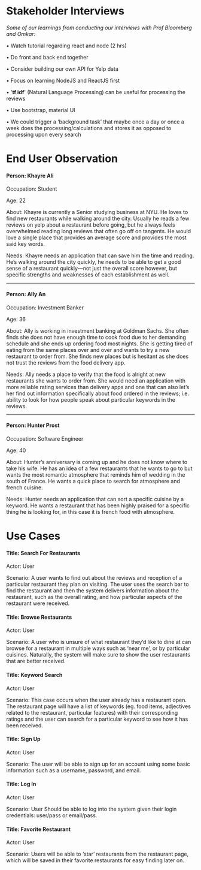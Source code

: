 # Stakeholder Interviews

*Some of our learnings from conducting our interviews with Prof Bloomberg and Omkar:*

• Watch tutorial regarding react and node (2 hrs)

• Do front and back end together

• Consider building our own API for Yelp data

• Focus on learning NodeJS and ReactJS first

• '**tf idf**' (Natural Language Processing) can be useful for processing the reviews

• Use bootstrap, material UI

• We could trigger a ‘background task’ that maybe once a day or once a week does the processing/calculations and stores it as opposed to processing upon every search


# End User Observation

#### Person: Khayre Ali

Occupation: Student

Age: 22

About: Khayre is currently a Senior studying business at NYU. He loves to find new restaurants while walking around the city. Usually he reads a few reviews on yelp about a restaurant before going, but he always feels overwhelmed reading long reviews that often go off on tangents. He would love a single place that provides an average score and provides the most said key words.

Needs: Khayre needs an application that can save him the time and reading. He’s walking around the city quickly, he needs to be able to get a good sense of a restaurant quickly—not just the overall score however, but specific strengths and weaknesses of each establishment as well. 

----------------------------------------------
#### Person: Ally An

Occupation: Investment Banker

Age: 36

About: Ally is working in investment banking at Goldman Sachs. She often finds she does not have enough time to cook food due to her demanding schedule and she ends up ordering food most nights. She is getting tired of eating from the same places over and over and wants to try a new restaurant to order from. She finds new places but is hesitant as she does not trust the reviews from the food delivery app.

Needs: Ally needs a place to verify that the food is alright at new restaurants she wants to order from. She would need an application with more reliable rating services than delivery apps and one that can also let’s her find out information specifically about food ordered in the reviews; i.e. ability to look for how people speak about particular keywords in the reviews.

----------------------------------------------
#### Person: Hunter Prost

Occupation: Software Engineer

Age: 40

About: Hunter’s anniversary is coming up and he does not know where to take his wife. He has an idea of a few restaurants that he wants to go to but wants the most romantic atmosphere that reminds him of wedding in the south of France. He wants a quick place to search for atmosphere and french cuisine.

Needs: Hunter needs an application that can sort a specific cuisine by a keyword. He wants a restaurant that has been highly praised for a specific thing he is looking for, in this case it is french food with atmosphere.




# Use Cases

#### Title: Search For Restaurants
Actor: User

Scenario: A user wants to find out about the reviews and reception of a particular restaurant they plan on visiting. The user uses the search bar to find the restaurant and then the system delivers information about the restaurant, such as the overall rating, and how particular aspects of the restaurant were received. 

#### Title: Browse Restaurants
Actor: User

Scenario: A user who is unsure of what restaurant they’d like to dine at can browse for a restaurant in multiple ways such as ‘near me’, or by particular cuisines. Naturally, the system will make sure to show the user restaurants that are better received.

#### Title: Keyword Search
Actor: User

Scenario: This case occurs when the user already has a restaurant open. The restaurant page will have a list of keywords (eg. food items, adjectives related to the restaurant, particular features) with their corresponding ratings and the user can search for a particular keyword to see how it has been received.

#### Title: Sign Up
Actor: User

Scenario: The user will be able to sign up for an account using some basic information such as a username, password, and email.

#### Title: Log In
Actor: User

Scenario: User Should be able to log into the system given their login credentials: user/pass or email/pass.

#### Title: Favorite Restaurant
Actor: User

Scenario: Users will be able to ‘star’ restaurants from the restaurant page, which will be saved in their favorite restaurants for easy finding later on.

